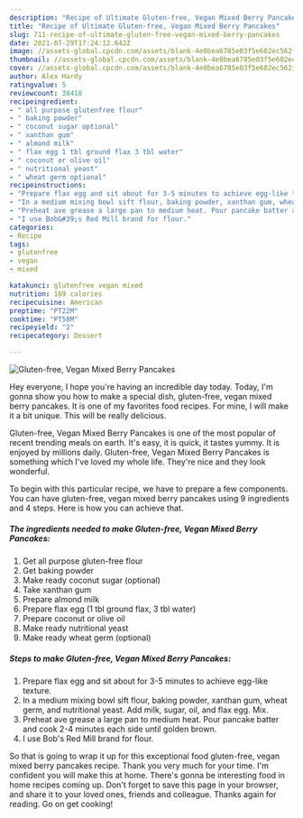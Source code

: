 ```yaml
---
description: "Recipe of Ultimate Gluten-free, Vegan Mixed Berry Pancakes"
title: "Recipe of Ultimate Gluten-free, Vegan Mixed Berry Pancakes"
slug: 711-recipe-of-ultimate-gluten-free-vegan-mixed-berry-pancakes
date: 2021-07-29T17:24:12.642Z
image: //assets-global.cpcdn.com/assets/blank-4e0bea6785e03f5e602ec562f230caae08da540cada707380b4fe1bbebba43da.png
thumbnail: //assets-global.cpcdn.com/assets/blank-4e0bea6785e03f5e602ec562f230caae08da540cada707380b4fe1bbebba43da.png
cover: //assets-global.cpcdn.com/assets/blank-4e0bea6785e03f5e602ec562f230caae08da540cada707380b4fe1bbebba43da.png
author: Alex Hardy
ratingvalue: 5
reviewcount: 38418
recipeingredient:
- " all purpose glutenfree flour"
- " baking powder"
- " coconut sugar optional"
- " xanthan gum"
- " almond milk"
- " flax egg 1 tbl ground flax 3 tbl water"
- " coconut or olive oil"
- " nutritional yeast"
- " wheat germ optional"
recipeinstructions:
- "Prepare flax egg and sit about for 3-5 minutes to achieve egg-like texture."
- "In a medium mixing bowl sift flour, baking powder, xanthan gum, wheat germ, and nutritional yeast. Add milk, sugar, oil, and flax egg. Mix."
- "Preheat ave grease a large pan to medium heat. Pour pancake batter and cook 2-4 minutes each side until golden brown."
- "I use Bob&#39;s Red Mill brand for flour."
categories:
- Recipe
tags:
- glutenfree
- vegan
- mixed

katakunci: glutenfree vegan mixed 
nutrition: 169 calories
recipecuisine: American
preptime: "PT22M"
cooktime: "PT58M"
recipeyield: "2"
recipecategory: Dessert

---
```



![Gluten-free, Vegan Mixed Berry Pancakes](//assets-global.cpcdn.com/assets/blank-4e0bea6785e03f5e602ec562f230caae08da540cada707380b4fe1bbebba43da.png)

Hey everyone, I hope you're having an incredible day today. Today, I'm gonna show you how to make a special dish, gluten-free, vegan mixed berry pancakes. It is one of my favorites food recipes. For mine, I will make it a bit unique. This will be really delicious.



Gluten-free, Vegan Mixed Berry Pancakes is one of the most popular of recent trending meals on earth. It's easy, it is quick, it tastes yummy. It is enjoyed by millions daily. Gluten-free, Vegan Mixed Berry Pancakes is something which I've loved my whole life. They're nice and they look wonderful.


To begin with this particular recipe, we have to prepare a few components. You can have gluten-free, vegan mixed berry pancakes using 9 ingredients and 4 steps. Here is how you can achieve that.

<!--inarticleads1-->

##### The ingredients needed to make Gluten-free, Vegan Mixed Berry Pancakes:

1. Get  all purpose gluten-free flour
1. Get  baking powder
1. Make ready  coconut sugar (optional)
1. Take  xanthan gum
1. Prepare  almond milk
1. Prepare  flax egg (1 tbl ground flax, 3 tbl water)
1. Prepare  coconut or olive oil
1. Make ready  nutritional yeast
1. Make ready  wheat germ (optional)




<!--inarticleads2-->

##### Steps to make Gluten-free, Vegan Mixed Berry Pancakes:

1. Prepare flax egg and sit about for 3-5 minutes to achieve egg-like texture.
1. In a medium mixing bowl sift flour, baking powder, xanthan gum, wheat germ, and nutritional yeast. Add milk, sugar, oil, and flax egg. Mix.
1. Preheat ave grease a large pan to medium heat. Pour pancake batter and cook 2-4 minutes each side until golden brown.
1. I use Bob&#39;s Red Mill brand for flour.




So that is going to wrap it up for this exceptional food gluten-free, vegan mixed berry pancakes recipe. Thank you very much for your time. I'm confident you will make this at home. There's gonna be interesting food in home recipes coming up. Don't forget to save this page in your browser, and share it to your loved ones, friends and colleague. Thanks again for reading. Go on get cooking!
